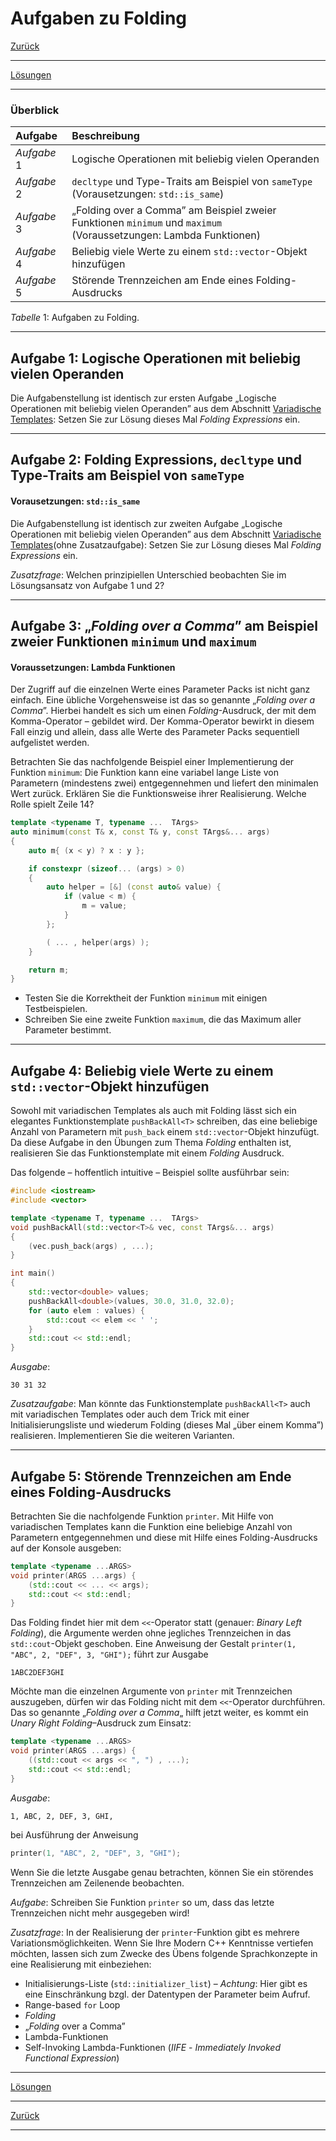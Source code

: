 # Aufgaben zu Folding

[Zurück](./Exercises.md)

---

[Lösungen](Exercises_06_Folding.cpp)

---

### Überblick

| Aufgabe | Beschreibung |
| :- | :- |
| *Aufgabe* 1 | Logische Operationen mit beliebig vielen Operanden |
| *Aufgabe* 2 | `decltype` und Type-Traits am Beispiel von `sameType`<br/>(Vorausetzungen: `std::is_same`) |
| *Aufgabe* 3 | &bdquo;Folding over a Comma&rdquo; am Beispiel zweier Funktionen `minimum` und `maximum`<br/>(Voraussetzungen: Lambda Funktionen) |
| *Aufgabe* 4 | Beliebig viele Werte zu einem `std::vector`-Objekt hinzufügen |
| *Aufgabe* 5 | Störende Trennzeichen am Ende eines Folding-Ausdrucks |

*Tabelle* 1: Aufgaben zu Folding.

---

## Aufgabe 1: Logische Operationen mit beliebig vielen Operanden

Die Aufgabenstellung ist identisch zur ersten Aufgabe
&bdquo;Logische Operationen mit beliebig vielen Operanden&rdquo;
aus dem Abschnitt [Variadische Templates](Exercises_05_VariadicTemplates.md):
Setzen Sie zur Lösung dieses Mal *Folding Expressions* ein.

---

## Aufgabe 2: Folding Expressions, `decltype` und Type-Traits am Beispiel von `sameType`

#### Vorausetzungen: `std::is_same`

Die Aufgabenstellung ist identisch zur zweiten Aufgabe
&bdquo;Logische Operationen mit beliebig vielen Operanden&rdquo;
aus dem Abschnitt [Variadische Templates](Exercises_05_VariadicTemplates.md)(ohne Zusatzaufgabe):
Setzen Sie zur Lösung dieses Mal *Folding Expressions* ein.

*Zusatzfrage*:
Welchen prinzipiellen Unterschied beobachten Sie im Lösungsansatz
von Aufgabe 1 und 2?

---

## Aufgabe 3: &bdquo;*Folding over a Comma*&rdquo; am Beispiel zweier Funktionen `minimum` und `maximum`

#### Voraussetzungen: Lambda Funktionen

Der Zugriff auf die einzelnen Werte eines Parameter Packs ist nicht ganz einfach.
Eine übliche Vorgehensweise ist das so genannte &bdquo;*Folding over a Comma*&rdquo;.
Hierbei handelt es sich um einen *Folding*-Ausdruck, der mit dem Komma-Operator &ndash; gebildet wird.
Der Komma-Operator bewirkt in diesem Fall einzig und allein, dass alle Werte des Parameter Packs sequentiell aufgelistet werden.

Betrachten Sie das nachfolgende Beispiel einer Implementierung der Funktion `minimum`:
Die Funktion kann eine variabel lange Liste von Parametern (mindestens zwei) entgegennehmen und liefert den minimalen Wert zurück.
Erklären Sie die Funktionsweise ihrer Realisierung. Welche Rolle spielt Zeile 14?

```cpp
template <typename T, typename ...  TArgs>
auto minimum(const T& x, const T& y, const TArgs&... args)
{
    auto m{ (x < y) ? x : y };

    if constexpr (sizeof... (args) > 0)
    {
        auto helper = [&] (const auto& value) {
            if (value < m) {
                m = value;
            }
        };

        ( ... , helper(args) );
    }

    return m;
}
```

  * Testen Sie die Korrektheit der Funktion `minimum` mit einigen Testbeispielen.
  * Schreiben Sie eine zweite Funktion `maximum`, die das Maximum aller Parameter bestimmt.


---

## Aufgabe 4: Beliebig viele Werte zu einem `std::vector`-Objekt hinzufügen

Sowohl mit variadischen Templates als auch mit Folding lässt sich ein elegantes Funktionstemplate
`pushBackAll<T>` schreiben, das eine beliebige Anzahl von Parametern mit `push_back`
einem `std::vector`-Objekt hinzufügt.
Da diese Aufgabe in den Übungen zum Thema *Folding* enthalten ist,
realisieren Sie das Funktionstemplate mit einem *Folding* Ausdruck.

Das folgende &ndash; hoffentlich intuitive &ndash; Beispiel sollte ausführbar sein:

```cpp
#include <iostream>
#include <vector>

template <typename T, typename ...  TArgs>
void pushBackAll(std::vector<T>& vec, const TArgs&... args)
{
    (vec.push_back(args) , ...);
}

int main()
{
    std::vector<double> values;
    pushBackAll<double>(values, 30.0, 31.0, 32.0);
    for (auto elem : values) {
        std::cout << elem << ' ';
    }
    std::cout << std::endl;
}
```

*Ausgabe*:

```
30 31 32
```

*Zusatzaufgabe*:
Man könnte das Funktionstemplate `pushBackAll<T>` auch mit variadischen Templates 
oder auch dem Trick mit einer Initialisierungsliste
und wiederum Folding (dieses Mal &bdquo;über einem Komma&rdquo;) realisieren.
Implementieren Sie die weiteren Varianten.

---

## Aufgabe 5: Störende Trennzeichen am Ende eines Folding-Ausdrucks

Betrachten Sie die nachfolgende Funktion `printer`.
Mit Hilfe von variadischen Templates kann die Funktion eine beliebige Anzahl von Parametern entgegennehmen
und diese mit Hilfe eines Folding-Ausdrucks auf der Konsole ausgeben:

```cpp
template <typename ...ARGS>
void printer(ARGS ...args) {
    (std::cout << ... << args);
    std::cout << std::endl;
}
```

Das Folding findet hier mit dem `<<`-Operator statt (genauer: *Binary Left Folding*),
die Argumente werden ohne jegliches Trennzeichen in das `std::cout`-Objekt geschoben.
Eine Anweisung der Gestalt `printer(1, "ABC", 2, "DEF", 3, "GHI");` führt zur Ausgabe

```
1ABC2DEF3GHI
```

Möchte man die einzelnen Argumente von `printer` mit Trennzeichen auszugeben,
dürfen wir das Folding nicht mit dem `<<`-Operator durchführen.
Das so genannte &bdquo;*Folding over a Comma*&bdquo; hilft jetzt weiter,
es kommt ein *Unary Right Folding*&ndash;Ausdruck zum Einsatz:

```cpp
template <typename ...ARGS>
void printer(ARGS ...args) {
    ((std::cout << args << ", ") , ...);
    std::cout << std::endl;
}
```

*Ausgabe*:

```
1, ABC, 2, DEF, 3, GHI,
```

bei Ausführung der Anweisung

```cpp
printer(1, "ABC", 2, "DEF", 3, "GHI");
```

Wenn Sie die letzte Ausgabe genau betrachten, können Sie ein störendes Trennzeichen am Zeilenende beobachten.

*Aufgabe*:
Schreiben Sie Funktion `printer` so um, dass das letzte Trennzeichen nicht mehr ausgegeben wird!

*Zusatzfrage*:
In der Realisierung der `printer`-Funktion gibt es mehrere Variationsmöglichkeiten.
Wenn Sie Ihre Modern C++ Kenntnisse vertiefen möchten, lassen sich zum Zwecke des Übens
folgende Sprachkonzepte in eine Realisierung mit einbeziehen:

  * Initialisierungs-Liste (`std::initializer_list`) &ndash; *Achtung*: Hier gibt es eine Einschränkung bzgl. der Datentypen der Parameter beim Aufruf.
  * Range-based `for` Loop
  * *Folding*
  * &bdquo;*Folding* over a Comma&rdquo;
  * Lambda-Funktionen
  * Self-Invoking Lambda-Funktionen (*IIFE* - *Immediately Invoked Functional Expression*)

---

[Lösungen](Exercises_06_Folding.cpp)

---

[Zurück](./Exercises.md)

---
